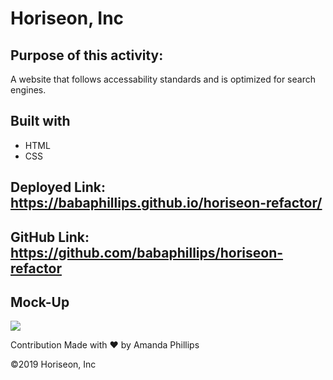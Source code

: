 # Horiseon, Inc

## Purpose of this activity:
A website that follows accessability standards and is optimized for search engines.

## Built with
* HTML
* CSS

## Deployed Link: https://babaphillips.github.io/horiseon-refactor/

## GitHub Link: https://github.com/babaphillips/horiseon-refactor

## Mock-Up
<img src="./images/project_screen_Shot.png">

Contribution
Made with ❤️ by Amanda Phillips

©️2019 Horiseon, Inc



